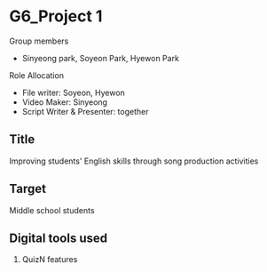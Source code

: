 # G6_Project 1

Group members
- Sinyeong park, Soyeon Park, Hyewon Park 

Role Allocation
- File writer: Soyeon, Hyewon
- Video Maker: Sinyeong
- Script Writer & Presenter: together


## Title
Improving students' English skills through song production activities


## Target
Middle school students

## Digital tools used
1. QuizN
features
